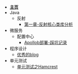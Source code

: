 - [**主页**](README.md)
- Java
  - 反射
    - [第一章-反射核心类库分析](java/反射/第一章-反射核心类库分析.md)
- 微服务
  - 配置中心
    - [Apollob部署-踩坑记录](微服务/配置中心/apollo-踩坑记录.md)
- 程序设计
  - [优秀的blog](程序设计/优秀的blog.md)
- 单元测试
  - [单元测试之Hamcrest](单元测试/单元测试之Hamcrest.md)
